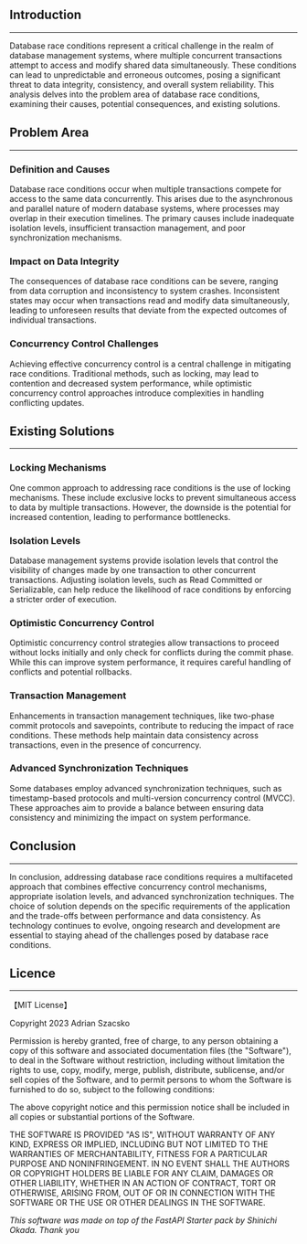## Introduction

___

Database race conditions represent a critical challenge in the realm of database management systems, where multiple concurrent transactions attempt to access and modify shared data simultaneously. These conditions can lead to unpredictable and erroneous outcomes, posing a significant threat to data integrity, consistency, and overall system reliability. This analysis delves into the problem area of database race conditions, examining their causes, potential consequences, and existing solutions.

## Problem Area

___

### Definition and Causes

Database race conditions occur when multiple transactions compete for access to the same data concurrently. This arises due to the asynchronous and parallel nature of modern database systems, where processes may overlap in their execution timelines. The primary causes include inadequate isolation levels, insufficient transaction management, and poor synchronization mechanisms.

### Impact on Data Integrity

The consequences of database race conditions can be severe, ranging from data corruption and inconsistency to system crashes. Inconsistent states may occur when transactions read and modify data simultaneously, leading to unforeseen results that deviate from the expected outcomes of individual transactions.

### Concurrency Control Challenges

Achieving effective concurrency control is a central challenge in mitigating race conditions. Traditional methods, such as locking, may lead to contention and decreased system performance, while optimistic concurrency control approaches introduce complexities in handling conflicting updates.

## Existing Solutions

___

### Locking Mechanisms

One common approach to addressing race conditions is the use of locking mechanisms. These include exclusive locks to prevent simultaneous access to data by multiple transactions. However, the downside is the potential for increased contention, leading to performance bottlenecks.

### Isolation Levels

Database management systems provide isolation levels that control the visibility of changes made by one transaction to other concurrent transactions. Adjusting isolation levels, such as Read Committed or Serializable, can help reduce the likelihood of race conditions by enforcing a stricter order of execution.

### Optimistic Concurrency Control

Optimistic concurrency control strategies allow transactions to proceed without locks initially and only check for conflicts during the commit phase. While this can improve system performance, it requires careful handling of conflicts and potential rollbacks.

### Transaction Management

Enhancements in transaction management techniques, like two-phase commit protocols and savepoints, contribute to reducing the impact of race conditions. These methods help maintain data consistency across transactions, even in the presence of concurrency.

### Advanced Synchronization Techniques

Some databases employ advanced synchronization techniques, such as timestamp-based protocols and multi-version concurrency control (MVCC). These approaches aim to provide a balance between ensuring data consistency and minimizing the impact on system performance.

## Conclusion

___

In conclusion, addressing database race conditions requires a multifaceted approach that combines effective concurrency control mechanisms, appropriate isolation levels, and advanced synchronization techniques. The choice of solution depends on the specific requirements of the application and the trade-offs between performance and data consistency. As technology continues to evolve, ongoing research and development are essential to staying ahead of the challenges posed by database race conditions.

## Licence

___

【MIT License】

Copyright 2023 Adrian Szacsko

Permission is hereby granted, free of charge, to any person obtaining a copy of this software and associated documentation files (the "Software"), to deal in the Software without restriction, including without limitation the rights to use, copy, modify, merge, publish, distribute, sublicense, and/or sell copies of the Software, and to permit persons to whom the Software is furnished to do so, subject to the following conditions:

The above copyright notice and this permission notice shall be included in all copies or substantial portions of the Software.

THE SOFTWARE IS PROVIDED "AS IS", WITHOUT WARRANTY OF ANY KIND, EXPRESS OR IMPLIED, INCLUDING BUT NOT LIMITED TO THE WARRANTIES OF MERCHANTABILITY, FITNESS FOR A PARTICULAR PURPOSE AND NONINFRINGEMENT. IN NO EVENT SHALL THE AUTHORS OR COPYRIGHT HOLDERS BE LIABLE FOR ANY CLAIM, DAMAGES OR OTHER LIABILITY, WHETHER IN AN ACTION OF CONTRACT, TORT OR OTHERWISE, ARISING FROM, OUT OF OR IN CONNECTION WITH THE SOFTWARE OR THE USE OR OTHER DEALINGS IN THE SOFTWARE.

*This software was made on top of the FastAPI Starter pack by Shinichi Okada. Thank you*